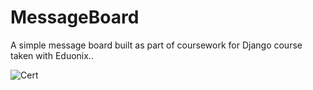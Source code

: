 # MessageBoard
A simple message board built as part of coursework for Django course taken with Eduonix..

![Cert](http://certificates-edu.s3.amazonaws.com/czoxMzoiNDI0NDk2NF8xMDAyNiI7?raw=true "Eduonix_Cert")
